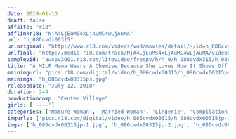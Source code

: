 ```yaml
---
date: 2019-01-13
draft: false
affsite: "r18"
afflinkr18: "NjA4LjEuMS4xLjAuMC4wLjAuMA"
url: "h_086cvdx00315"
urloriginal: "http://www.r18.com/videos/vod/movies/detail/-/id=h_086cvdx00315"
urlfinal: "http://media.r18.com/track/NjA4LjEuMS4xLjAuMC4wLjAuMA/videos/vod/movies/detail/-/id=h_086cvdx00315"
samplevid: "awspv3001.r18.com/litevideo/freepv/h/h_0/h_086cvdx315/h_086cvdx315_dmb_w.mp4"
title: "A MILF Mama Wears A Chemise Because She Loves How It Shows Off Her Jiggling Titties And Erect Nipples And She Doesn't Even Have To Wear A Bra Either 30 Ladies/4 Hours"
mainimgurl: "pics.r18.com/digital/video/h_086cvdx00315/h_086cvdx00315ps.jpg"
mainimgs: "h_086cvdx00315ps.jpg"
releasedate: "July 12, 2018"
duration: 244
productioncomp: "Center Village"
girls: ['----']
categories: ['Mature Woman', 'Married Woman', 'Lingerie', 'Compilation', 'Over 4 Hours', 'Hi-Def']
imgurls: ['pics.r18.com/digital/video/h_086cvdx00315/h_086cvdx00315jp-1.jpg', 'pics.r18.com/digital/video/h_086cvdx00315/h_086cvdx00315jp-2.jpg', 'pics.r18.com/digital/video/h_086cvdx00315/h_086cvdx00315jp-3.jpg', 'pics.r18.com/digital/video/h_086cvdx00315/h_086cvdx00315jp-4.jpg', 'pics.r18.com/digital/video/h_086cvdx00315/h_086cvdx00315jp-5.jpg', 'pics.r18.com/digital/video/h_086cvdx00315/h_086cvdx00315jp-6.jpg', 'pics.r18.com/digital/video/h_086cvdx00315/h_086cvdx00315jp-7.jpg', 'pics.r18.com/digital/video/h_086cvdx00315/h_086cvdx00315jp-8.jpg', 'pics.r18.com/digital/video/h_086cvdx00315/h_086cvdx00315jp-9.jpg', 'pics.r18.com/digital/video/h_086cvdx00315/h_086cvdx00315jp-10.jpg', 'pics.r18.com/digital/video/h_086cvdx00315/h_086cvdx00315jp-11.jpg', 'pics.r18.com/digital/video/h_086cvdx00315/h_086cvdx00315jp-12.jpg', 'pics.r18.com/digital/video/h_086cvdx00315/h_086cvdx00315jp-13.jpg', 'pics.r18.com/digital/video/h_086cvdx00315/h_086cvdx00315jp-14.jpg', 'pics.r18.com/digital/video/h_086cvdx00315/h_086cvdx00315jp-15.jpg', 'pics.r18.com/digital/video/h_086cvdx00315/h_086cvdx00315jp-16.jpg', 'pics.r18.com/digital/video/h_086cvdx00315/h_086cvdx00315jp-17.jpg', 'pics.r18.com/digital/video/h_086cvdx00315/h_086cvdx00315jp-18.jpg', 'pics.r18.com/digital/video/h_086cvdx00315/h_086cvdx00315jp-19.jpg', 'pics.r18.com/digital/video/h_086cvdx00315/h_086cvdx00315jp-20.jpg']
imgs: ['h_086cvdx00315jp-1.jpg', 'h_086cvdx00315jp-2.jpg', 'h_086cvdx00315jp-3.jpg', 'h_086cvdx00315jp-4.jpg', 'h_086cvdx00315jp-5.jpg', 'h_086cvdx00315jp-6.jpg', 'h_086cvdx00315jp-7.jpg', 'h_086cvdx00315jp-8.jpg', 'h_086cvdx00315jp-9.jpg', 'h_086cvdx00315jp-10.jpg', 'h_086cvdx00315jp-11.jpg', 'h_086cvdx00315jp-12.jpg', 'h_086cvdx00315jp-13.jpg', 'h_086cvdx00315jp-14.jpg', 'h_086cvdx00315jp-15.jpg', 'h_086cvdx00315jp-16.jpg', 'h_086cvdx00315jp-17.jpg', 'h_086cvdx00315jp-18.jpg', 'h_086cvdx00315jp-19.jpg', 'h_086cvdx00315jp-20.jpg']
---
```

